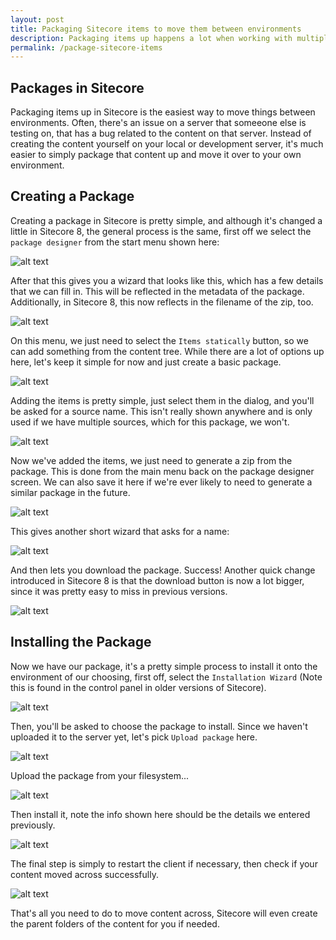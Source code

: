 ```yaml
---
layout: post
title: Packaging Sitecore items to move them between environments
description: Packaging items up happens a lot when working with multiple environments, so let's go through the steps
permalink: /package-sitecore-items
---
```


## Packages in Sitecore

Packaging items up in Sitecore is the easiest way to move things between environments. Often, there's an issue on a server that someeone else is testing on, that has a bug related to the content on that server. Instead of creating the content yourself on your local or development server, it's much easier to simply package that content up and move it over to your own environment.

## Creating a Package

Creating a package in Sitecore is pretty simple, and although it's changed a little in Sitecore 8, the general process is the same, first off we select the `package designer` from the start menu shown here:

![alt text](images/package1.jpg)

After that this gives you a wizard that looks like this, which has a few details that we can fill in. This will be reflected in the metadata of the package. Additionally, in Sitecore 8, this now reflects in the filename of the zip, too.

![alt text](images/package2.jpg)

On this menu, we just need to select the `Items statically` button, so we can add something from the content tree. While there are a lot of options up here, let's keep it simple for now and just create a basic package.

![alt text](images/package3.jpg)

Adding the items is pretty simple, just select them in the dialog, and you'll be asked for a source name. This isn't really shown anywhere and is only used if we have multiple sources, which for this package, we won't.

![alt text](images/package4.jpg)

Now we've added the items, we just need to generate a zip from the package. This is done from the main menu back on the package designer screen. We can also save it here if we're ever likely to need to generate a similar package in the future.

![alt text](images/package5.jpg)

This gives another short wizard that asks for a name:

![alt text](images/package6.jpg)

And then lets you download the package. Success! Another quick change introduced in Sitecore 8 is that the download button is now a lot bigger, since it was pretty easy to miss in previous versions.

![alt text](images/package7.jpg)

## Installing the Package

Now we have our package, it's a pretty simple process to install it onto the environment of our choosing, first off, select the `Installation Wizard` (Note this is found in the control panel in older versions of Sitecore).

![alt text](images/package8.jpg)

Then, you'll be asked to choose the package to install. Since we haven't uploaded it to the server yet, let's pick `Upload package` here.

![alt text](images/package9.jpg)

Upload the package from your filesystem...

![alt text](images/package10.jpg)

Then install it, note the info shown here should be the details we entered previously.

![alt text](images/package11.jpg)

The final step is simply to restart the client if necessary, then check if your content moved across successfully.

![alt text](images/package12.jpg)

That's all you need to do to move content across, Sitecore will even create the parent folders of the content for you if needed.
